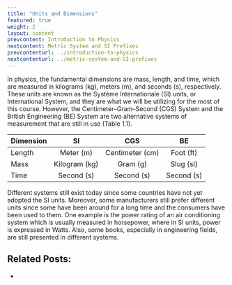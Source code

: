```yaml
---
title: "Units and Dimensions"
featured: true
weight: 2
layout: content
prevcontent: Introduction to Physics
nextcontent: Metric System and SI Prefixes
prevcontenturl: ../introduction-to-physics
nextcontenturl: ../metric-system-and-SI-prefixes
---
```




In physics, the fundamental dimensions are mass, length, and time, which are measured in kilograms (kg), meters (m), and seconds (s), respectively. These units are known as the Système Internationale (SI) units, or International System, and they are what we will be utilizing for the most of this course. However, the Centimeter–Gram–Second (CGS) System and the British Engineering (BE) System are two alternative systems of measurement that are still in use (Table 1.1).


| Dimension |      SI       |       CGS       |     BE     |
| --------- |:-------------:|:---------------:|:----------:|
| Length    |   Meter (m)   | Centimeter (cm) | Foot (ft)  |
| Mass      | Kilogram (kg) |    Gram (g)     | Slug (sl)  |
| Time      |  Second (s)   |   Second (s)    | Second (s) |


Different systems still exist today since some countries have not yet adopted the SI units. Moreover, some manufacturers still prefer different units since some have been around for a long time and the consumers have been used to them. One example is the power rating of an air conditioning system which is usually measured in horsepower, where in SI units, power is expressed in Watts. Also, some books, especially in engineering fields, are still presented in different systems.




## Related Posts:
-

